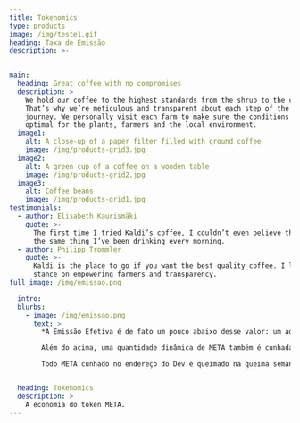 ```yaml
---
title: Tokenomics
type: products
image: /img/teste1.gif
heading: Taxa de Emissão
description: >-
  

main:
  heading: Great coffee with no compromises
  description: >
    We hold our coffee to the highest standards from the shrub to the cup.
    That’s why we’re meticulous and transparent about each step of the coffee’s
    journey. We personally visit each farm to make sure the conditions are
    optimal for the plants, farmers and the local environment.
  image1:
    alt: A close-up of a paper filter filled with ground coffee
    image: /img/products-grid3.jpg
  image2:
    alt: A green cup of a coffee on a wooden table
    image: /img/products-grid2.jpg
  image3:
    alt: Coffee beans
    image: /img/products-grid1.jpg
testimonials:
  - author: Elisabeth Kaurismäki
    quote: >-
      The first time I tried Kaldi’s coffee, I couldn’t even believe that was
      the same thing I’ve been drinking every morning.
  - author: Philipp Trommler
    quote: >-
      Kaldi is the place to go if you want the best quality coffee. I love their
      stance on empowering farmers and transparency.
full_image: /img/emissao.png

  intro:
  blurbs:
    - image: /img/emissao.png
      text: >
        *A Emissão Efetiva é de fato um pouco abaixo desse valor: um adicional de 45.000 META por dia é desviado do valor alocado para a loteria e queimado (PID 137 - Detalhes abaixo).

        Além do acima, uma quantidade dinâmica de META também é cunhada no endereço Dev a uma taxa de 9,09%. Isso significa que se 100 META são colhidos, então 9.09 META é cunhado e enviado para o Dev Address.

        Todo META cunhado no endereço do Dev é queimado na queima semanal e nunca entra em circulação.Como tal, não o incluímos na taxa de emissão acima.


  heading: Tokenomics
  description: >
    A economia do token META.
---
```



